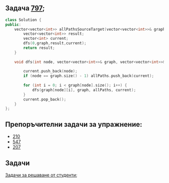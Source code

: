 
## Задача [797](https://leetcode.com/problems/all-paths-from-source-to-target/);

```c++
class Solution {
public:
    vector<vector<int>> allPathsSourceTarget(vector<vector<int>>& graph) {
        vector<vector<int>> result;
        vector<int> current;
        dfs(0,graph,result,current);
        return result;
    }
  
    void dfs(int node, vector<vector<int>>& graph, vector<vector<int>>& allPaths, vector<int>& current) {
        
        current.push_back(node);
        if (node == graph.size() - 1) allPaths.push_back(current);
        
        for (int i = 0; i < graph[node].size(); i++) {
            dfs(graph[node][i], graph, allPaths, current);
        }
        current.pop_back();
    }
};
```

## Препоръчителни задачи за упражнение:
- [210](https://leetcode.com/problems/course-schedule-ii/)
- [547](https://leetcode.com/problems/number-of-provinces/description/?envType=problem-list-v2&envId=ayzskyot)
- [207](https://leetcode.com/problems/course-schedule/)

## Задачи
[Задачи за решаване от студенти](https://leetcode.com/problem-list/awk20xji/);
